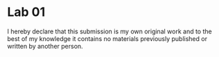 # Lab 01

I hereby declare that this submission is my own original work and to the best of my knowledge it contains no materials previously published or written by another person.

